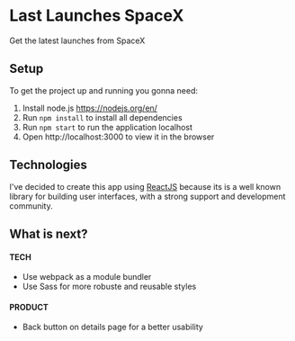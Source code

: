 # Last Launches SpaceX
Get the latest launches from SpaceX

## Setup
To get the project up and running you gonna need: 
1) Install node.js https://nodejs.org/en/
2) Run `npm install` to install all dependencies
3) Run `npm start` to run the application localhost
4) Open http://localhost:3000 to view it in the browser

## Technologies
I've decided to create this app using [ReactJS](https://reactjs.org/) because its is a well known library for building user interfaces, with a strong support and development community.

## What is next?
#### TECH
- Use webpack as a module bundler
- Use Sass for more robuste and reusable styles
#### PRODUCT
- Back button on details page for a better usability
